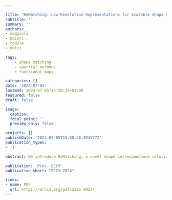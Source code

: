 ```yaml
---

title: "ReMatching: Low-Resolution Representations for Scalable Shape Correspondence"
subtitle: ''
summary: ''
authors:
- maggioli
- baieri
- rodola
- melzi

tags:
    - shape matching
    - spectral methods
    - functional maps

categories: []
date: '2024-07-05'
lastmod: 2024-07-05T16:50:39+01:00
featured: false
draft: false

image:
  caption: ''
  focal_point: ''
  preview_only: false

projects: []
publishDate: '2024-07-05T15:50:38.894577Z'
publication_types:
- '1'

abstract: We introduce ReMatching, a novel shape correspondence solution based on the functional maps framework. Our method, by exploiting a new and appropriate re-meshing paradigm, can target shape-matching tasks even on meshes counting millions of vertices, where the original functional maps does not apply or requires a massive computational cost. The core of our procedure is a time-efficient remeshing algorithm which constructs a low-resolution geometry while acting conservatively on the original topology and metric. These properties allow translating the functional maps optimization problem on the resulting low-resolution representation, thus enabling efficient computation of correspondences with functional map approaches. Finally, we propose an efficient technique for extending the estimated correspondence to the original meshes. We show that our method is more efficient and effective through quantitative and qualitative comparisons, outperforming state-of-the-art pipelines in quality and computational cost.

publication: 'Proc. ECCV'
publication_short: "ECCV 2024"

links:
- name: PDF
  url: https://arxiv.org/pdf/2305.09274
---
```

